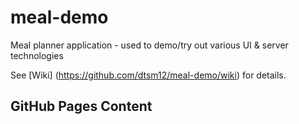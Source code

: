 # meal-demo
Meal planner application - used to demo/try out various UI &amp; server technologies

See [Wiki] (https://github.com/dtsm12/meal-demo/wiki) for details.

## GitHub Pages Content
